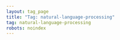 ```yaml
---
layout: tag_page
title: "Tag: natural-language-processing"
tag: natural-language-processing
robots: noindex
---
```


